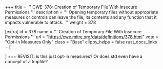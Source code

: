 +++
title = '''
CWE-378: Creation of Temporary File With Insecure Permissions
'''
description	= '''
Opening temporary files without appropriate measures or controls can leave the file, its contents and any function that it impacts vulnerable to attack.
'''
weight = 378

[extra]
id = 378
name = '''
Creation of Temporary File With Insecure Permissions
'''
url = "https://cwe.mitre.org/data/definitions/378.html"
vote = "Opt-In Measures Only"
class = "Base"
clippy_helps = false
rust_docs_links = [
	
]
+++
REVISIT: is this just opt-in measures? Or does std even have a concept of a tmpfile?